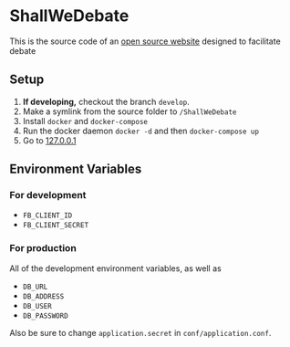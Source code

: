 ShallWeDebate
=============

This is the source code of an [open source website](http://www.shallwedebate.com/) designed to facilitate debate

Setup
-----

1. **If developing,** checkout the branch `develop`.
2. Make a symlink from the source folder to `/ShallWeDebate`
3. Install `docker` and `docker-compose`
4. Run the docker daemon `docker -d` and then `docker-compose up`
5. Go to [127.0.0.1](http://127.0.0.1/)

Environment Variables
---------------------

### For development

* `FB_CLIENT_ID`
* `FB_CLIENT_SECRET`

### For production

All of the development environment variables, as well as

* `DB_URL`
* `DB_ADDRESS`
* `DB_USER`
* `DB_PASSWORD`

Also be sure to change `application.secret` in `conf/application.conf`.